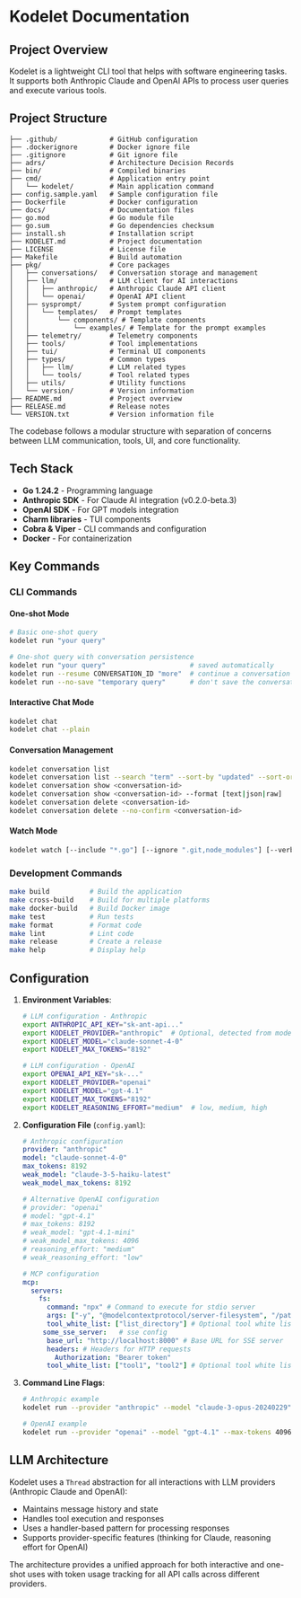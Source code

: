 # Kodelet Documentation

## Project Overview
Kodelet is a lightweight CLI tool that helps with software engineering tasks. It supports both Anthropic Claude and OpenAI APIs to process user queries and execute various tools.

## Project Structure
```
├── .github/             # GitHub configuration
├── .dockerignore        # Docker ignore file
├── .gitignore           # Git ignore file
├── adrs/                # Architecture Decision Records
├── bin/                 # Compiled binaries
├── cmd/                 # Application entry point
│   └── kodelet/         # Main application command
├── config.sample.yaml   # Sample configuration file
├── Dockerfile           # Docker configuration
├── docs/                # Documentation files
├── go.mod               # Go module file
├── go.sum               # Go dependencies checksum
├── install.sh           # Installation script
├── KODELET.md           # Project documentation
├── LICENSE              # License file
├── Makefile             # Build automation
├── pkg/                 # Core packages
│   ├── conversations/   # Conversation storage and management
│   ├── llm/             # LLM client for AI interactions
│   │   ├── anthropic/   # Anthropic Claude API client
│   │   └── openai/      # OpenAI API client
│   ├── sysprompt/       # System prompt configuration
│   │   └── templates/   # Prompt templates
│   │       └── components/ # Template components
│   │           └── examples/ # Template for the prompt examples
│   ├── telemetry/       # Telemetry components
│   ├── tools/           # Tool implementations
│   ├── tui/             # Terminal UI components
│   ├── types/           # Common types
│   │   ├── llm/         # LLM related types
│   │   └── tools/       # Tool related types
│   ├── utils/           # Utility functions
│   └── version/         # Version information
├── README.md            # Project overview
├── RELEASE.md           # Release notes
└── VERSION.txt          # Version information file
```

The codebase follows a modular structure with separation of concerns between LLM communication, tools, UI, and core functionality.

## Tech Stack
- **Go 1.24.2** - Programming language
- **Anthropic SDK** - For Claude AI integration (v0.2.0-beta.3)
- **OpenAI SDK** - For GPT models integration
- **Charm libraries** - TUI components
- **Cobra & Viper** - CLI commands and configuration
- **Docker** - For containerization

## Key Commands

### CLI Commands

#### One-shot Mode
```bash
# Basic one-shot query
kodelet run "your query"

# One-shot query with conversation persistence
kodelet run "your query"                     # saved automatically
kodelet run --resume CONVERSATION_ID "more"  # continue a conversation
kodelet run --no-save "temporary query"      # don't save the conversation
```

#### Interactive Chat Mode
```bash
kodelet chat
kodelet chat --plain
```

#### Conversation Management
```bash
kodelet conversation list
kodelet conversation list --search "term" --sort-by "updated" --sort-order "desc"
kodelet conversation show <conversation-id>
kodelet conversation show <conversation-id> --format [text|json|raw]
kodelet conversation delete <conversation-id>
kodelet conversation delete --no-confirm <conversation-id>
```

#### Watch Mode
```bash
kodelet watch [--include "*.go"] [--ignore ".git,node_modules"] [--verbosity level] [--debounce ms]
```

### Development Commands
```bash
make build          # Build the application
make cross-build    # Build for multiple platforms
make docker-build   # Build Docker image
make test           # Run tests
make format         # Format code
make lint           # Lint code
make release        # Create a release
make help           # Display help
```

## Configuration

1. **Environment Variables**:
   ```bash
   # LLM configuration - Anthropic
   export ANTHROPIC_API_KEY="sk-ant-api..."
   export KODELET_PROVIDER="anthropic"  # Optional, detected from model name
   export KODELET_MODEL="claude-sonnet-4-0"
   export KODELET_MAX_TOKENS="8192"

   # LLM configuration - OpenAI
   export OPENAI_API_KEY="sk-..."
   export KODELET_PROVIDER="openai"
   export KODELET_MODEL="gpt-4.1"
   export KODELET_MAX_TOKENS="8192"
   export KODELET_REASONING_EFFORT="medium"  # low, medium, high
   ```

2. **Configuration File** (`config.yaml`):
   ```yaml
   # Anthropic configuration
   provider: "anthropic"
   model: "claude-sonnet-4-0"
   max_tokens: 8192
   weak_model: "claude-3-5-haiku-latest"
   weak_model_max_tokens: 8192

   # Alternative OpenAI configuration
   # provider: "openai"
   # model: "gpt-4.1"
   # max_tokens: 8192
   # weak_model: "gpt-4.1-mini"
   # weak_model_max_tokens: 4096
   # reasoning_effort: "medium"
   # weak_reasoning_effort: "low"

   # MCP configuration
   mcp:
     servers:
       fs:
         command: "npx" # Command to execute for stdio server
         args: ["-y", "@modelcontextprotocol/server-filesystem", "/path/to/allowed/files"]
         tool_white_list: ["list_directory"] # Optional tool white list
        some_sse_server:   # sse config
         base_url: "http://localhost:8000" # Base URL for SSE server
         headers: # Headers for HTTP requests
           Authorization: "Bearer token"
         tool_white_list: ["tool1", "tool2"] # Optional tool white list
   ```

3. **Command Line Flags**:
   ```bash
   # Anthropic example
   kodelet run --provider "anthropic" --model "claude-3-opus-20240229" --max-tokens 4096 --weak-model-max-tokens 2048 "query"

   # OpenAI example
   kodelet run --provider "openai" --model "gpt-4.1" --max-tokens 4096 --reasoning-effort "high" "query"
   ```

## LLM Architecture

Kodelet uses a `Thread` abstraction for all interactions with LLM providers (Anthropic Claude and OpenAI):
- Maintains message history and state
- Handles tool execution and responses
- Uses a handler-based pattern for processing responses
- Supports provider-specific features (thinking for Claude, reasoning effort for OpenAI)

The architecture provides a unified approach for both interactive and one-shot uses with token usage tracking for all API calls across different providers.
